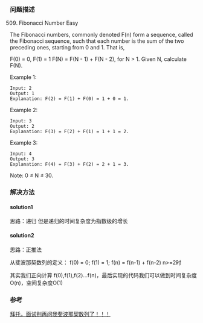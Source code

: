 
### 问题描述
509. Fibonacci Number
Easy

The Fibonacci numbers, commonly denoted F(n) form a sequence, called the Fibonacci sequence, such that each number is the sum of the two preceding ones, starting from 0 and 1. That is,

F(0) = 0,   F(1) = 1
F(N) = F(N - 1) + F(N - 2), for N > 1.
Given N, calculate F(N).

Example 1:

```text
Input: 2
Output: 1
Explanation: F(2) = F(1) + F(0) = 1 + 0 = 1.
```

Example 2:

```text
Input: 3
Output: 2
Explanation: F(3) = F(2) + F(1) = 1 + 1 = 2.
```

Example 3:

```text
Input: 4
Output: 3
Explanation: F(4) = F(3) + F(2) = 2 + 1 = 3.
```
 
Note:
0 ≤ N ≤ 30.

### 解决方法
#### solution1
思路：递归
但是递归的时间复杂度为指数级的增长

#### solution2
思路：正推法

从斐波那契数列的定义：
f(0) = 0;
f(1) = 1;
f(n) = f(n-1) + f(n-2) n>=2时

其实我们正向计算 f(0),f(1),f(2)…f(n)，最后实现的代码我们可以做到时间复杂度O(n)，空间复杂度O(1)

### 参考
[拜托，面试别再问我斐波那契数列了！！！](https://mp.weixin.qq.com/s/3LR-iVC4zgj0tGhZ780PcQ)
